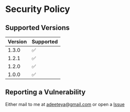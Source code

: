 # Security Policy

## Supported Versions

| Version | Supported          |
|---------|--------------------|
| 1.3.0   | :white_check_mark: |
| 1.2.1   | :white_check_mark: |
| 1.2.0   | :white_check_mark: |
| 1.0.0   | :white_check_mark: |

## Reporting a Vulnerability

Either mail to me at adeeteya@gmail.com or open a [Issue](https://www.github.com/FontGallery/issues)